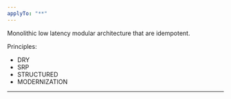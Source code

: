 ```yaml
---
applyTo: "**"
---
```


Monolithic low latency modular architecture that are idempotent.

Principles:

- DRY
- SRP
- STRUCTURED
- MODERNIZATION

---
